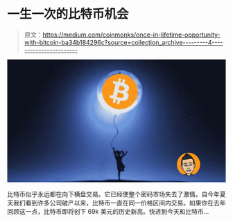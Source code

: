# 一生一次的比特币机会

> 原文：<https://medium.com/coinmonks/once-in-lifetime-opportunity-with-bitcoin-ba34b184296c?source=collection_archive---------4----------------------->

![](img/089817e2878902aedcaadc5edbc4797d.png)

比特币似乎永远都在向下横盘交易。它已经使整个密码市场失去了激情。自今年夏天我们看到许多公司破产以来，比特币一直在同一价格区间内交易。如果你在去年回顾这一点，比特币即将创下 69k 美元的历史新高。快进到今天和比特币…